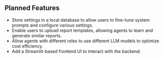 ## Planned Features

- Store settings in a local database to allow users to fine-tune system prompts and configure various settings.
- Enable users to upload report templates, allowing agents to learn and generate similar reports.
- Allow agents with different roles to use different LLM models to optimize cost efficiency.
- Add a Streamlit-based frontend UI to interact with the backend.








